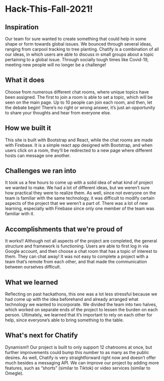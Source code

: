 # Hack-This-Fall-2021!
## Inspiration
Our team for sure wanted to create something that could help in some shape or form towards global issues. We bounced through several ideas, ranging from carpool tracking to tree planting. Chatify is a combination of all our ideas, in which users are able to discuss in small groups about a topic pertaining to a global issue. Through socially tough times like Covid-19, meeting new people will no longer be a challenge!

## What it does
Choose from numerous different chat rooms, where unique topics have been assigned. The first to join a room is able to set a topic, which will be seen on the main page. Up to 10 people can join each room, and then, let the debate begin! There’s no right or wrong answer, it’s just an opportunity to share your thoughts and hear from everyone else.

## How we built it
This site is built with Bootstrap and React, while the chat rooms are made with Firebase. It is a simple react app designed with Bootstrap, and when users click on a room, they’ll be redirected to a new page where different hosts can message one another. 

## Challenges we ran into
It took us a few hours to come up with a solid idea of what kind of project we wanted to make. We had a lot of different ideas, but we weren’t sure how practical they were to realize them. As well, since not everyone on the team is familiar with the same technology, it was difficult to modify certain aspects of the project that we weren’t a part of. There was a lot of new learning, especially with Firebase since only one member of the team was familiar with it. 

## Accomplishments that we're proud of
It works!! Although not all aspects of the project are completed, the general structure and framework is functioning. Users are able to first log in via Google account, and then choose a chat room that has a topic of interest to them. They can chat away! It was not easy to complete a project with a team that’s remote from each other, and that made the communication between ourselves difficult.

## What we learned
Reflecting on past hackathons, this one was a lot less stressful because we had come up with the idea beforehand and already arranged what technology we wanted to incorporate. We divided the team into two halves, which worked on separate ends of the project to lessen the burden on each person. Ultimately, we learned that it’s important to rely on each other for help, since everyone’s able to bring something to the table.

## What's next for Chatify
Dynamism!! Our project is built to only support 12 chatrooms at once, but further improvements could bump this number to as many as the public desires. As well, Chatify is very straightforward right now and doesn’t offer much besides a messaging API. We can improve our project by adding more features, such as “shorts” (similar to Tiktok) or video services (similar to Omegle).
